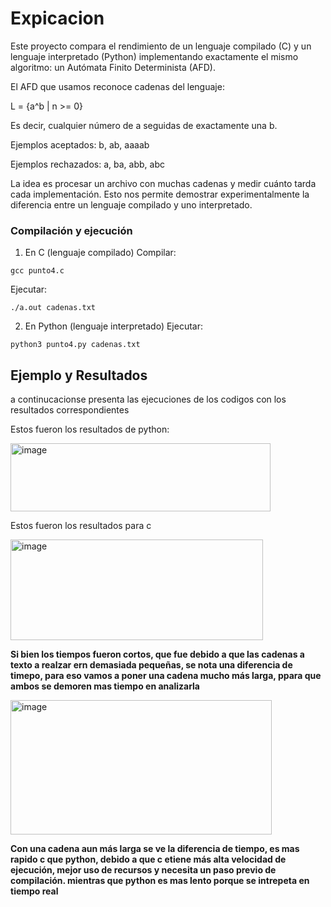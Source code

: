 # Expicacion

Este proyecto compara el rendimiento de un lenguaje compilado (C) y un lenguaje interpretado (Python) implementando exactamente el mismo algoritmo: un Autómata Finito Determinista (AFD).

El AFD que usamos reconoce cadenas del lenguaje:

L = {a^b | n >= 0}

Es decir, cualquier número de a seguidas de exactamente una b.

Ejemplos aceptados: b, ab, aaaab

Ejemplos rechazados: a, ba, abb, abc

La idea es procesar un archivo con muchas cadenas y medir cuánto tarda cada implementación. Esto nos permite demostrar experimentalmente la diferencia entre un lenguaje compilado y uno interpretado.

### Compilación y ejecución

1. En C (lenguaje compilado)
Compilar:
```
gcc punto4.c 
```
Ejecutar:

```
./a.out cadenas.txt
```

2. En Python (lenguaje interpretado)
Ejecutar:
```
python3 punto4.py cadenas.txt
```

## Ejemplo y Resultados 

a continucacionse presenta las ejecuciones de los codigos con los resultados correspondientes 

Estos fueron los resultados de python:

<img width="416" height="109" alt="image" src="https://github.com/user-attachments/assets/4303491e-38fa-495c-8726-0a106675bd06" />

Estos fueron los resultados para c

<img width="404" height="161" alt="image" src="https://github.com/user-attachments/assets/961e3cab-f2c4-4064-a046-3242a2567cda" />

**Si bien los tiempos fueron cortos, que fue debido a que las cadenas a texto a realzar ern demasiada pequeñas, se nota una diferencia de timepo, para eso vamos a poner una cadena mucho más larga, ppara que ambos se demoren mas tiempo en analizarla**


<img width="418" height="215" alt="image" src="https://github.com/user-attachments/assets/d42a149a-5d58-4548-93d4-389492c55783" />

**Con una cadena aun más larga se ve la diferencia de tiempo, es mas rapido c que python, debido a que  c etiene más alta velocidad de ejecución, mejor uso de recursos y necesita un paso previo de compilación. mientras que python es mas lento porque se intrepeta en tiempo real**
